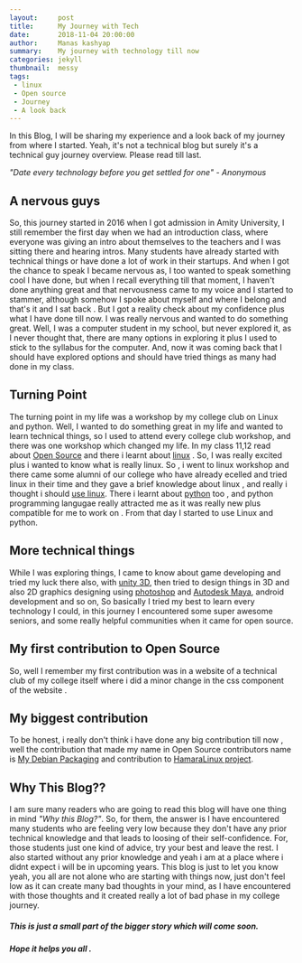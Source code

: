 ```yaml
---
layout:     post
title:      My Journey with Tech
date:       2018-11-04 20:00:00
author:     Manas kashyap
summary:    My journey with technology till now 
categories: jekyll
thumbnail:  messy
tags:
 - linux
 - Open source
 - Journey
 - A look back
---
```

In this Blog, I will be sharing my experience and a look back of my journey from where I started.
Yeah, it's not a technical blog but surely it's a technical guy journey overview. 
Please read till last.

*"Date every technology before you get settled for one" - Anonymous* 

## A nervous guys

So, this journey started in 2016 when I got admission in Amity University, I still remember the first day when we had an introduction class, where everyone was giving an intro about themselves to the teachers and I was sitting there and hearing intros. Many students have already started with technical things or have done a lot of work in their startups. And when I got the chance to speak I became nervous as, I too wanted to speak something cool I have done, but when I recall everything till that moment, I haven't done anything great and that nervousness came to my voice and I started to stammer, although somehow I spoke about myself and where I belong and that's it and I sat back .
But I got a reality check about my confidence plus what I have done till now. I was really nervous and wanted to do something great. Well, I was a computer student in my school, but never explored it, as I never thought that, there are many options in exploring it plus I used to stick to the syllabus for the computer. And, now it was coming back that I should have explored options and should have tried things as many had done in my class.

## Turning Point

The turning point in my life was a workshop by my college club on Linux and python. Well, I wanted to do something great in my life and wanted to learn technical things, so I used to attend every college club workshop, and there was one workshop which changed my life. In my class 11,12 read about [Open Source][1] and there i learnt about [linux][2] . So, I was really excited plus i wanted to know what is really linux. So , i went to linux workshop and there came some alumni of our college who have already ecelled and tried linux in their time and they gave a brief knowledge about linux , and really i thought i should [use linux][3]. There i learnt about [python][4] too , and python programming langugae really attracted me as it was really new plus compatible for me to work on .
From that day I started to use Linux and python.

## More technical things 

While I was exploring things, I came to know about game developing and tried my luck there also, with [unity 3D][5], then tried to design things in 3D and also 2D graphics designing using [photoshop][6] and [Autodesk Maya][7], android development and so on,  So basically I tried my best to learn every technology I could, in this journey I encountered some super awesome seniors, and some really helpful communities when it came for open source.

## My first contribution to Open Source 

So, well I remember my first contribution was in a website of a technical club of my college itself where i did a minor change in the css component of the website . 

## My biggest contribution 

To be honest, i really don't think i have done any big contribution till now , well the contribution that made my name in Open Source contributors name is [My Debian Packaging][8] and contribution to [HamaraLinux project][9]. 

## Why This Blog??

I am sure many readers who are going to read this blog will have one thing in mind *"Why this Blog?"*. So, for them, the answer is I have encountered many students who are feeling very low because they don't have any prior technical knowledge and that leads to loosing of their self-confidence.
For, those students just one kind of advice, try your best and leave the rest. I also started without any prior knowledge and yeah i am at a place where i didnt expect i will be in upcoming years. 
This blog is just to let you know yeah, you all are not alone who are starting with things now, just don't feel low as it can create many bad thoughts in your mind, as I have encountered with those thoughts and it created really a lot of bad phase in my college journey.

##### This is just a small part of the bigger story which will come soon. 
##### Hope it helps you all . 


[1]: https://whatis.techtarget.com/definition/open-source
[2]: https://www.linux.org/
[3]: https://manas-kashyap.github.io/jekyll/2018/11/03/Why-linux/
[4]: https://www.python.org/
[5]: https://unity3d.com/
[6]: https://www.photoshop.com/
[7]: https://www.autodesk.com/education/free-software/maya
[8]: http://wiki.debian.org/ManasKashyap
[9]: http://hamaralinux.org 
